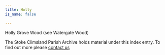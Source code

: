 ```yaml
---
title: Holly
is_name: false

---
```


Holly Grove Wood (see Watergate Wood)


The Stoke Climsland Parish Archive holds material under this index entry. To find out more please [contact us](/contact/)
